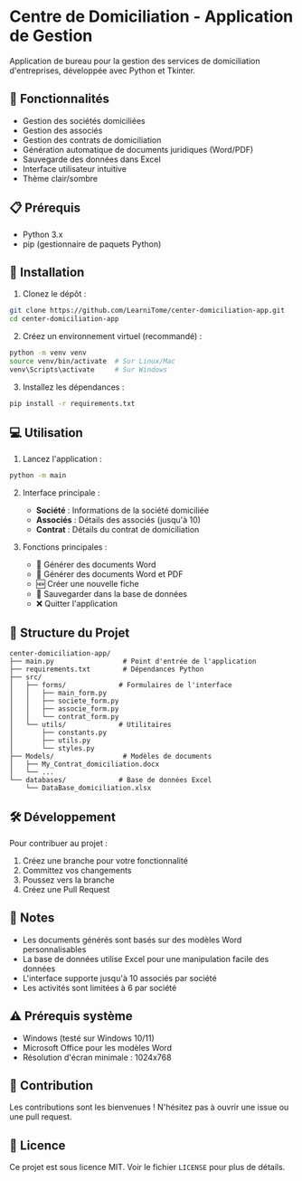 # Centre de Domiciliation - Application de Gestion

Application de bureau pour la gestion des services de domiciliation d'entreprises, développée avec Python et Tkinter.

## 🌟 Fonctionnalités

- Gestion des sociétés domiciliées
- Gestion des associés
- Gestion des contrats de domiciliation
- Génération automatique de documents juridiques (Word/PDF)
- Sauvegarde des données dans Excel
- Interface utilisateur intuitive
- Thème clair/sombre

## 📋 Prérequis

- Python 3.x
- pip (gestionnaire de paquets Python)

## 🚀 Installation

1. Clonez le dépôt :
```bash
git clone https://github.com/LearniTome/center-domiciliation-app.git
cd center-domiciliation-app
```

2. Créez un environnement virtuel (recommandé) :
```bash
python -m venv venv
source venv/bin/activate  # Sur Linux/Mac
venv\Scripts\activate     # Sur Windows
```

3. Installez les dépendances :
```bash
pip install -r requirements.txt
```

## 💻 Utilisation

1. Lancez l'application :
```bash
python -m main
```

2. Interface principale :
   - **Société** : Informations de la société domiciliée
   - **Associés** : Détails des associés (jusqu'à 10)
   - **Contrat** : Détails du contrat de domiciliation

3. Fonctions principales :
   - 📄 Générer des documents Word
   - 📑 Générer des documents Word et PDF
   - 🆕 Créer une nouvelle fiche
   - 💾 Sauvegarder dans la base de données
   - ❌ Quitter l'application

## 📁 Structure du Projet

```
center-domiciliation-app/
├── main.py                 # Point d'entrée de l'application
├── requirements.txt        # Dépendances Python
├── src/
│   ├── forms/             # Formulaires de l'interface
│   │   ├── main_form.py
│   │   ├── societe_form.py
│   │   ├── associe_form.py
│   │   └── contrat_form.py
│   └── utils/             # Utilitaires
│       ├── constants.py
│       ├── utils.py
│       └── styles.py
├── Models/                 # Modèles de documents
│   ├── My_Contrat_domiciliation.docx
│   └── ...
└── databases/             # Base de données Excel
    └── DataBase_domiciliation.xlsx
```

## 🛠 Développement

Pour contribuer au projet :

1. Créez une branche pour votre fonctionnalité
2. Committez vos changements
3. Poussez vers la branche
4. Créez une Pull Request

## 📝 Notes

- Les documents générés sont basés sur des modèles Word personnalisables
- La base de données utilise Excel pour une manipulation facile des données
- L'interface supporte jusqu'à 10 associés par société
- Les activités sont limitées à 6 par société

## ⚠️ Prérequis système

- Windows (testé sur Windows 10/11)
- Microsoft Office pour les modèles Word
- Résolution d'écran minimale : 1024x768

## 🤝 Contribution

Les contributions sont les bienvenues ! N'hésitez pas à ouvrir une issue ou une pull request.

## 📜 Licence

Ce projet est sous licence MIT. Voir le fichier `LICENSE` pour plus de détails.
